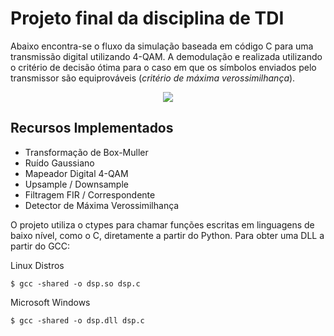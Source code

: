 # Projeto final da disciplina de TDI

Abaixo encontra-se o fluxo da simulação baseada em código C para uma transmissão digital utilizando 4-QAM. A demodulação e realizada utilizando o critério de decisão ótima para o caso em que os símbolos enviados pelo transmissor são equiprováveis (*critério de máxima verossimilhança*).

<p align="center">
<img src=https://i.postimg.cc/Vv7zyh2p/Screenshot-from-2024-10-08-22-03-37.png>
</p>

## Recursos Implementados

- Transformação de Box-Muller
- Ruído Gaussiano 
- Mapeador Digital 4-QAM
- Upsample / Downsample
- Filtragem FIR / Correspondente
- Detector de Máxima Verossimilhança

O projeto utiliza o ctypes para chamar funções escritas em linguagens de baixo nível, como o C, diretamente a partir do Python. Para obter uma DLL a partir do GCC:

Linux Distros
```
$ gcc -shared -o dsp.so dsp.c
```

Microsoft Windows
```
$ gcc -shared -o dsp.dll dsp.c
```